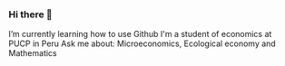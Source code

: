 ### Hi there 👋
I’m currently learning how to use Github
I'm a student of economics at PUCP in Peru
Ask me about: Microeconomics, Ecological economy and Mathematics

